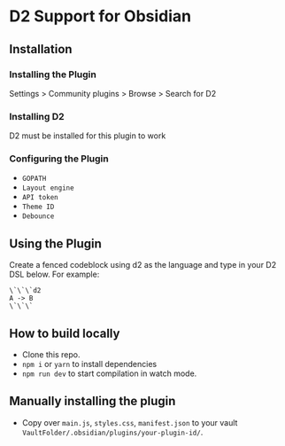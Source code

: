 # D2 Support for Obsidian

## Installation

### Installing the Plugin

Settings > Community plugins > Browse > Search for D2

### Installing D2

D2 must be installed for this plugin to work

### Configuring the Plugin

-   `GOPATH`
-   `Layout engine`
-   `API token`
-   `Theme ID`
-   `Debounce`

## Using the Plugin

Create a fenced codeblock using d2 as the language and type in your D2 DSL below. For example:

```
\`\`\`d2
A -> B
\`\`\`
```

## How to build locally

-   Clone this repo.
-   `npm i` or `yarn` to install dependencies
-   `npm run dev` to start compilation in watch mode.

## Manually installing the plugin

-   Copy over `main.js`, `styles.css`, `manifest.json` to your vault `VaultFolder/.obsidian/plugins/your-plugin-id/`.
